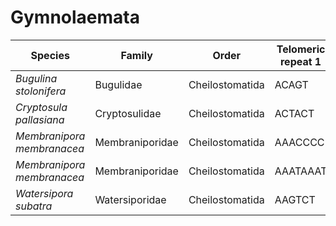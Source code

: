 # Gymnolaemata

| Species | Family | Order | Telomeric repeat 1 | Telomeric repeat 2 | Data type |
| -- | --- | --- | --- | --- | --- |
| *Bugulina stolonifera* | Bugulidae | Cheilostomatida | ACAGT | AAACCCC | pacbio |
| *Cryptosula pallasiana* | Cryptosulidae | Cheilostomatida | ACTACT | ATCATC | pacbio |
| *Membranipora membranacea* | Membraniporidae | Cheilostomatida | AAACCCC | AACCCCG | assembly |
| *Membranipora membranacea* | Membraniporidae | Cheilostomatida | AAATAAAT | ACCACC | pacbio |
| *Watersipora subatra* | Watersiporidae | Cheilostomatida | AAGTCT | AAGTCTAAGTCT | pacbio |
